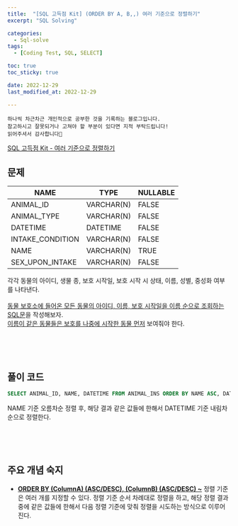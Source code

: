 ```yaml
---
title:  "[SQL 고득점 Kit] (ORDER BY A, B,,) 여러 기준으로 정렬하기" 
excerpt: "SQL Solving"

categories:
  - Sql-solve
tags:
  - [Coding Test, SQL, SELECT]

toc: true
toc_sticky: true

date: 2022-12-29
last_modified_at: 2022-12-29

---
```

```
하나씩 차근차근 개인적으로 공부한 것을 기록하는 블로그입니다.
참고하시고 잘못되거나 고쳐야 할 부분이 있다면 지적 부탁드립니다!
읽어주셔서 감사합니다🙂
```

[SQL 고득점 Kit - 여러 기준으로 정렬하기](https://school.programmers.co.kr/learn/courses/30/lessons/59404)

## 문제

|NAME|TYPE|NULLABLE|
|----|----|--------|
|ANIMAL_ID|VARCHAR(N)|FALSE|
|ANIMAL_TYPE|VARCHAR(N)|FALSE|
|DATETIME|DATETIME|FALSE|
|INTAKE_CONDITION|VARCHAR(N)|FALSE|
|NAME|VARCHAR(N)|TRUE|
|SEX_UPON_INTAKE|VARCHAR(N)|FALSE|

각각 동물의 아이디, 생물 종, 보호 시작일, 보호 시작 시 상태, 이름, 성별, 중성화 여부를 나타낸다.
<br><br>
<u>동물 보호소에 들어온 모든 동물의 아이디, 이름, 보호 시작일을 이름 순으로 조회하는 SQL문</u>을 작성해보자.<br>
<u>이름이 같은 동물들은 보호를 나중에 시작한 동물 먼저</u> 보여줘야 한다.

<br><br><br>

## 풀이 코드
```sql
SELECT ANIMAL_ID, NAME, DATETIME FROM ANIMAL_INS ORDER BY NAME ASC, DATETIME DESC
```
NAME 기준 오름차순 정렬 후, 해당 결과 같은 값들에 한해서 DATETIME 기준 내림차순으로 정렬한다.

<br><br><br>

## 주요 개념 숙지

- **<u>ORDER BY (ColumnA) (ASC/DESC), (ColumnB) (ASC/DESC) ~</u>** 정렬 기준은 여러 개를 지정할 수 있다. 정렬 기준 순서 차례대로 정렬을 하고, 해당 정렬 결과 중에 같은 값들에 한해서 다음 정렬 기준에 맞춰 정렬을 시도하는 방식으로 이루어진다.

<br><br><br>